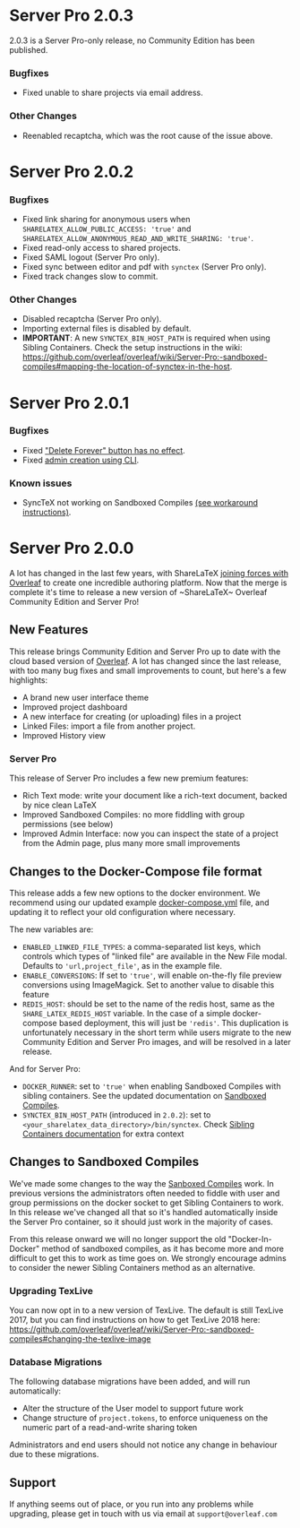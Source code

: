 # Server Pro 2.0.3

2.0.3 is a Server Pro-only release, no Community Edition has been published.

### Bugfixes
- Fixed unable to share projects via email address.

### Other Changes
- Reenabled recaptcha, which was the root cause of the issue above.

# Server Pro 2.0.2

### Bugfixes
- Fixed link sharing for anonymous users when `SHARELATEX_ALLOW_PUBLIC_ACCESS: 'true'` and `SHARELATEX_ALLOW_ANONYMOUS_READ_AND_WRITE_SHARING: 'true'`.
- Fixed read-only access to shared projects.
- Fixed SAML logout (Server Pro only).
- Fixed sync between editor and pdf with `synctex` (Server Pro only).
- Fixed track changes slow to commit.

### Other Changes
- Disabled recaptcha (Server Pro only).
- Importing external files is disabled by default.
- **IMPORTANT**: A new `SYNCTEX_BIN_HOST_PATH` is required when using Sibling Containers. Check the setup instructions in the wiki: https://github.com/overleaf/overleaf/wiki/Server-Pro:-sandboxed-compiles#mapping-the-location-of-synctex-in-the-host.

# Server Pro 2.0.1

### Bugfixes
- Fixed ["Delete Forever" button has no effect](https://github.com/overleaf/overleaf/issues/644).
- Fixed [admin creation using CLI](https://github.com/overleaf/overleaf/issues/647).

### Known issues
 - SyncTeX not working on Sandboxed Compiles [(see workaround instructions)](https://github.com/overleaf/overleaf/wiki/Fixing-SyncTeX-errors-in-Server-Pro-2.0.0-and-2.0.1).

# Server Pro 2.0.0

A lot has changed in the last few years, with ShareLaTeX [joining forces with Overleaf](https://www.overleaf.com/blog/518-exciting-news-sharelatex-is-joining-overleaf) to create one incredible authoring platform. Now that the merge is complete it's time to release a new version of ~ShareLaTeX~ Overleaf Community Edition and Server Pro!


## New Features

This release brings Community Edition and Server Pro up to date with the cloud based version of [Overleaf](https://overleaf.com). A lot has changed since the last release, with too many bug fixes and small improvements to count, but here's a few highlights:

- A brand new user interface theme
- Improved project dashboard
- A new interface for creating (or uploading) files in a project
- Linked Files: import a file from another project.
- Improved History view


### Server Pro

This release of Server Pro includes a few new premium features:

- Rich Text mode: write your document like a rich-text document, backed by nice clean LaTeX
- Improved Sandboxed Compiles: no more fiddling with group permissions (see below)
- Improved Admin Interface: now you can inspect the state of a project from the Admin page, plus many more small improvements


## Changes to the Docker-Compose file format

This release adds a few new options to the docker environment. We recommend using our updated example [docker-compose.yml](https://github.com/overleaf/overleaf/blob/master/docker-compose.yml) file, and updating it to reflect your old configuration where necessary. 

The new variables are:

- `ENABLED_LINKED_FILE_TYPES`: a comma-separated list keys, which controls which types of "linked file" are available in the New File modal. Defaults to `'url,project_file'`, as in the example file.
- `ENABLE_CONVERSIONS`: If set to `'true'`, will enable on-the-fly file preview conversions using ImageMagick. Set to another value to disable this feature
- `REDIS_HOST`: should be set to the name of the redis host, same as the `SHARE_LATEX_REDIS_HOST` variable. In the case of a simple docker-compose based deployment, this will just be `'redis'`. This duplication is unfortunately necessary in the short term while users migrate to the new Community Edition and Server Pro images, and will be resolved in a later release.

And for Server Pro:

- `DOCKER_RUNNER`: set to `'true'` when enabling Sandboxed Compiles with sibling containers. See the updated documentation on [Sandboxed Compiles](https://github.com/overleaf/overleaf/wiki/Server-Pro:-sandboxed-compiles).
- `SYNCTEX_BIN_HOST_PATH` (introduced in `2.0.2`): set to `<your_sharelatex_data_directory>/bin/synctex`. Check [Sibling Containers documentation](https://github.com/overleaf/overleaf/wiki/Server-Pro:-sandboxed-compiles#mapping-the-location-of-synctex-in-the-host) for extra context


## Changes to Sandboxed Compiles

We've made some changes to the way the [Sanboxed Compiles](https://github.com/overleaf/overleaf/wiki/Server-Pro:-sandboxed-compiles) work. In previous versions the administrators often needed to fiddle with user and group permissions on the docker socket to get Sibling Containers to work. In this release we've changed all that so it's handled automatically inside the Server Pro container, so it should just work in the majority of cases.

From this release onward we will no longer support the old "Docker-In-Docker" method of sandboxed compiles, as it has become more and more difficult to get this to work as time goes on. We strongly encourage admins to consider the newer Sibling Containers method as an alternative.


### Upgrading TexLive

You can now opt in to a new version of TexLive. The default is still TexLive 2017, but you can find instructions on how to get TexLive 2018 here: https://github.com/overleaf/overleaf/wiki/Server-Pro:-sandboxed-compiles#changing-the-texlive-image


### Database Migrations

The following database migrations have been added, and will run automatically:

- Alter the structure of the User model to support future work
- Change structure of `project.tokens`, to enforce uniqueness on the numeric part
  of a read-and-write sharing token

Administrators and end users should not notice any change in behaviour due to these
migrations.


## Support

If anything seems out of place, or you run into any problems while upgrading, please
get in touch with us via email at `support@overleaf.com`
